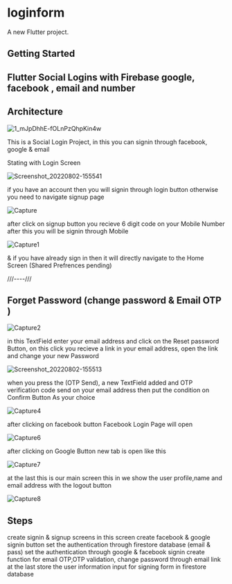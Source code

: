 # loginform

A new Flutter project.

## Getting Started

## Flutter Social Logins with Firebase google, facebook , email and number

## Architecture
![1_mJpDhhE-fOLnPzQhpKin4w](https://user-images.githubusercontent.com/93259715/182357251-af1b7529-8fae-4265-828b-67f99d825166.png)

This is a Social Login Project, in this you can signin through facebook, google & email

Stating with Login Screen

![Screenshot_20220802-155541](https://user-images.githubusercontent.com/93259715/183829454-732bb0f5-18e4-4220-8334-4b9298e5d037.png)

if you have an account then you will signin through login button otherwise you need to navigate signup page

![Capture](https://user-images.githubusercontent.com/93259715/183829518-9d41b6ca-537e-4d78-872c-7603796636a7.PNG)

after click on signup button you recieve 6 digit code on your Mobile Number after this you will be signin through Mobile

![Capture1](https://user-images.githubusercontent.com/93259715/183829554-48c40c91-d370-49c6-8ccd-582706bf9142.PNG)

& if you have already sign in then it will directly navigate to the Home Screen (Shared Prefrences pending)

///----///

## Forget Password (change password & Email OTP )

![Capture2](https://user-images.githubusercontent.com/93259715/183829678-848dae42-4d36-4bf2-8a91-6b1c95da28db.PNG)


in this TextField enter your email address and click on the Reset password Button, on this click you recieve a link in your email address,
open the link and change your new Password


![Screenshot_20220802-155513](https://user-images.githubusercontent.com/93259715/182361625-7a8d26a8-1122-484a-9799-7277977cab18.png)


when you press the (OTP Send), a new TextField added and OTP verification code send on your email address then put the condition on Confirm Button As your choice

![Capture4](https://user-images.githubusercontent.com/93259715/183829719-56909e1b-632d-4fb0-99ad-2c319fd376fd.PNG)


after clicking on facebook button Facebook Login Page will open

![Capture6](https://user-images.githubusercontent.com/93259715/183829766-605d425a-1682-4d8e-b9de-b8c31965eae2.PNG)


after clicking on Google Button new tab is open like this

![Capture7](https://user-images.githubusercontent.com/93259715/183829827-0076f838-5f6c-4a18-8e8d-939e4b80c130.PNG)


at the last this is our main screen this in we show the user profile,name and email address with the logout button


![Capture8](https://user-images.githubusercontent.com/93259715/183829870-dc0ad4f3-07b0-4c48-839e-09f24bd608f1.PNG)





## Steps
create signin & signup screens
in this screen create facebook & google signin button
set the authentication through firestore database (email & pass)
set the authentication through google & facebook signin
create function for email OTP,OTP validation, change password through email link
at the last store the user information input for signing form in firestore database
